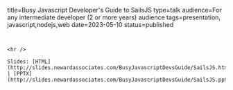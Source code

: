 title=Busy Javascript Developer's Guide to SailsJS
type=talk
audience=For any intermediate developer (2 or more years) audience
tags=presentation, javascript,nodejs,web
date=2023-05-10
status=published
~~~~~~

    
<hr />

Slides: [HTML](http://slides.newardassociates.com/BusyJavascriptDevsGuide/SailsJS.html) | [PPTX](http://slides.newardassociates.com/BusyJavascriptDevsGuide/SailsJS.pptx)
